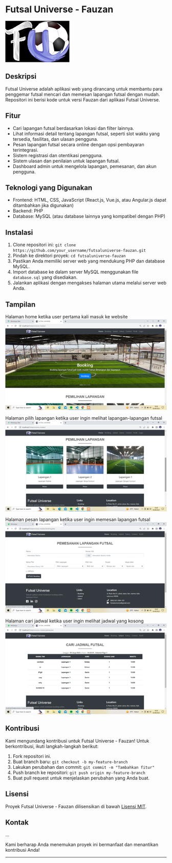 # Futsal Universe - Fauzan

![Logo Futsal Universe](img/futsal-universe.jpg) 

## Deskripsi

Futsal Universe adalah aplikasi web yang dirancang untuk membantu para penggemar futsal mencari dan memesan lapangan futsal dengan mudah. Repositori ini berisi kode untuk versi Fauzan dari aplikasi Futsal Universe.

## Fitur

- Cari lapangan futsal berdasarkan lokasi dan filter lainnya.
- Lihat informasi detail tentang lapangan futsal, seperti slot waktu yang tersedia, fasilitas, dan ulasan pengguna.
- Pesan lapangan futsal secara online dengan opsi pembayaran terintegrasi.
- Sistem registrasi dan otentikasi pengguna.
- Sistem ulasan dan penilaian untuk lapangan futsal.
- Dashboard admin untuk mengelola lapangan, pemesanan, dan akun pengguna.

## Teknologi yang Digunakan

- Frontend: HTML, CSS, JavaScript (React.js, Vue.js, atau Angular.js dapat ditambahkan jika digunakan)
- Backend: PHP
- Database: MySQL (atau database lainnya yang kompatibel dengan PHP)

## Instalasi

1. Clone repositori ini: `git clone https://github.com/your_username/futsaluniverse-fauzan.git`
2. Pindah ke direktori proyek: `cd futsaluniverse-fauzan`
3. Pastikan Anda memiliki server web yang mendukung PHP dan database MySQL.
4. Import database ke dalam server MySQL menggunakan file `database.sql` yang disediakan.
5. Jalankan aplikasi dengan mengakses halaman utama melalui server web Anda.

## Tampilan
Halaman home ketika user pertama kali masuk ke website
![Halaman Home](img/home.png)

Halaman pilih lapangan ketika user ingin melihat lapangan-lapangan futsal
![Halaman Pilih Lapangan](img/pilih-lapangan.png)

Halaman pesan lapangan ketika user ingin memesan lapangan futsal
![Halaman Pesan Lapangan](img/pesan-lapangan.png)

Halaman cari jadwal ketika user ingin melihat jadwal yang kosong
![Halaman Cari Jadwal](img/cari-jadwal.png)

## Kontribusi

Kami mengundang kontribusi untuk Futsal Universe - Fauzan! Untuk berkontribusi, ikuti langkah-langkah berikut:

1. Fork repositori ini.
2. Buat branch baru: `git checkout -b my-feature-branch`
3. Lakukan perubahan dan commit: `git commit -m "Tambahkan fitur"`
4. Push branch ke repositori: `git push origin my-feature-branch`
5. Buat pull request untuk menjelaskan perubahan yang Anda buat.

## Lisensi

Proyek Futsal Universe - Fauzan dilisensikan di bawah [Lisensi MIT](LICENSE).

## Kontak
...

Kami berharap Anda menemukan proyek ini bermanfaat dan menantikan kontribusi Anda!

---
